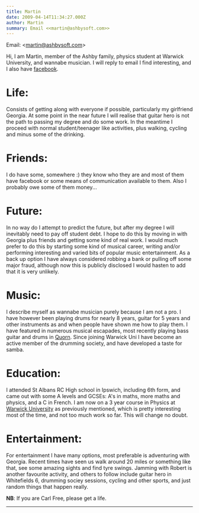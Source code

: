 ```yaml
---
title: Martin
date: 2009-04-14T11:34:27.000Z
author: Martin
summary: Email <<martin@ashbysoft.com>>
---
```

Email: <<martin@ashbysoft.com>>

Hi, I am Martin, member of the Ashby family, physics student at Warwick
University, and wannabe musician. I will reply to email I find
interesting, and I also have
[facebook](https://www.facebook.com).

Life:
=====

Consists of getting along with everyone if possible, particularly my
girlfriend Georgia. At some point in the near future I will realise that
guitar hero is not the path to passing my degree and do some work. In
the meantime I proceed with normal student/teenager like activities,
plus walking, cycling and minus some of the drinking.

Friends:
========

I do have some, somewhere :) they know who they are and most of them
have facebook or some means of communication available to them. Also I
probably owe some of them money...

Future:
=======

In no way do I attempt to predict the future, but after my degree I will
inevitably need to pay off student debt. I hope to do this by moving in
with Georgia plus friends and getting some kind of real work. I would
much prefer to do this by starting some kind of musical career, writing
and/or performing interesting and varied bits of popular music
entertainment. As a back up option I have always considered robbing a
bank or pulling off some major fraud, although now this is publicly
disclosed I would hasten to add that it is very unlikely.

Music:
======

I describe myself as wannabe musician purely because I am not a pro. I
have however been playing drums for nearly 8 years, guitar for 5 years
and other instruments as and when people have shown me how to play them.
I have featured in numerous musical escapades, most recently playing
bass guitar and drums in
[Quorn](http://www.myspace.com/thekamikazewatermelons). Since
joining Warwick Uni I have become an active member of the drumming
society, and have developed a taste for samba.

Education:
==========

I attended St Albans RC High school in Ipswich, including 6th form, and
came out with some A levels and GCSEs: A's in maths, more maths and
physics, and a C in French. I am now on a 3 year course in Physics at
[Warwick University](https://www2.warwick.ac.uk/) as previously
mentioned, which is pretty interesting most of the time, and not too
much work so far. This will change no doubt.

Entertainment:
==============

For entertainment I have many options, most preferable is adventuring
with Georgia. Recent times have seen us walk around 20 miles or
something like that, see some amazing sights and find tyre swings.
Jamming with Robert is another favourite activity, and others to follow
include guitar hero in Whitefields 6, drumming sociey sessions, cycling
and other sports, and just random things that happen really.

**NB**: If you are Carl Free, please get a life.

------------------------------------------------------------------------
